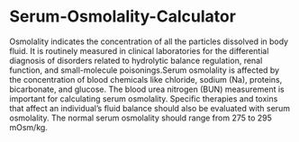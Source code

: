 # Serum-Osmolality-Calculator
Osmolality indicates the concentration of all the particles dissolved in body fluid. It is routinely measured in clinical laboratories for the differential diagnosis of disorders related to hydrolytic balance regulation, renal function, and small-molecule poisonings.Serum osmolality is affected by the concentration of blood chemicals like chloride, sodium (Na), proteins, bicarbonate, and glucose. The blood urea nitrogen (BUN) measurement is important for calculating serum osmolality. Specific therapies and toxins that affect an individual’s fluid balance should also be evaluated with serum osmolality.
The normal serum osmolality should range from 275 to 295 mOsm/kg.
